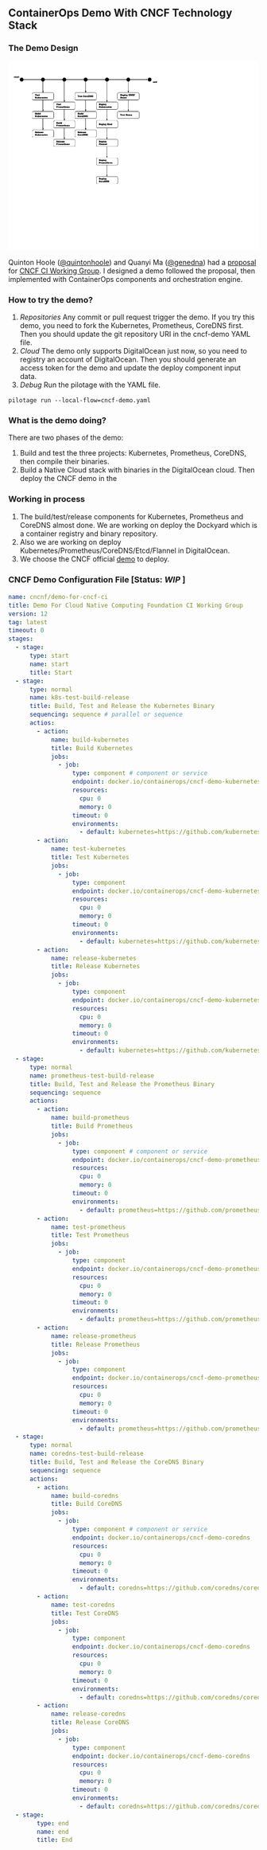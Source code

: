 ## ContainerOps Demo With CNCF Technology Stack

### The Demo Design

![CNCF Demo Design](demo-for-cncf-ci.png)

Quinton Hoole ([@quintonhoole](https://github.com/quintonhoole)) and Quanyi Ma ([@genedna](https://github.com/genedna)) had a [proposal](https://docs.google.com/document/d/1G2UXaDBjGXpdvVD-yl-hpIV4z8RRJvEvaJhsPEBbiPI) for [CNCF CI Working Group](https://github.com/cncf/wg-ci). I designed a demo followed the proposal, then implemented with ContainerOps components and orchestration engine.

### How to try the demo?

1. *_Repositories_* Any commit or pull request trigger the demo. If you try this demo, you need to fork the Kubernetes, Prometheus, CoreDNS first. Then you should update the git repository URI in the cncf-demo YAML file.
2. *_Cloud_* The demo only supports DigitalOcean just now, so you need to registry an account of DigitalOcean. Then you should generate an access token for the demo and update the deploy component input data.
3. *_Debug_* Run the pilotage with the YAML file.

```
pilotage run --local-flow=cncf-demo.yaml
```

### What is the demo doing?

There are two phases of the demo: 
1. Build and test the three projects: Kubernetes, Prometheus, CoreDNS, then compile their binaries.
2. Build a Native Cloud stack with binaries in the DigitalOcean cloud. Then deploy the CNCF demo in the 

### Working in process

1. The build/test/release components for Kubernetes, Prometheus and CoreDNS almost done. We are working on deploy the Dockyard which is a container registry and binary repository.
2. Also we are working on deploy Kubernetes/Prometheus/CoreDNS/Etcd/Flannel in DigitalOcean.
3. We choose the CNCF official [demo](https://github.com/cncf/demo) to deploy.

### CNCF Demo Configuration File [Status: _WIP_ ]

```yaml
name: cncnf/demo-for-cncf-ci
title: Demo For Cloud Native Computing Foundation CI Working Group
version: 12
tag: latest
timeout: 0
stages: 
  - stage: 
      type: start
      name: start
      title: Start
  - stage:
      type: normal
      name: k8s-test-build-release
      title: Build, Test and Release the Kubernetes Binary
      sequencing: sequence # parallel or sequence
      actios: 
        - action:
            name: build-kubernetes
            title: Build Kubernetes
            jobs:
              - job:
                  type: component # component or service
                  endpoint: docker.io/containerops/cncf-demo-kubernetes
                  resources:
                    cpu: 0
                    memory: 0
                  timeout: 0 
                  environments:
                    - default: kubernetes=https://github.com/kubernetes/kubernetes.git action=build
        - action:    
            name: test-kubernetes
            title: Test Kubernetes
            jobs:
              - job:
                  type: component
                  endpoint: docker.io/containerops/cncf-demo-kubernetes
                  resources:
                    cpu: 0
                    memory: 0
                  timeout: 0 
                  environments:
                    - default: kubernetes=https://github.com/kubernetes/kubernetes.git action=test
        - action:    
            name: release-kubernetes
            title: Release Kubernetes
            jobs:
              - job:
                  type: component
                  endpoint: docker.io/containerops/cncf-demo-kubernetes
                  resources:
                    cpu: 0
                    memory: 0
                  timeout: 0 
                  environments:
                    - default: kubernetes=https://github.com/kubernetes/kubernetes.git action=release
  - stage:
      type: normal
      name: prometheus-test-build-release
      title: Build, Test and Release the Prometheus Binary
      sequencing: sequence
      actions:
        - action:
            name: build-prometheus
            title: Build Prometheus
            jobs:
              - job:
                  type: component # component or service
                  endpoint: docker.io/containerops/cncf-demo-prometheus
                  resources:
                    cpu: 0
                    memory: 0
                  timeout: 0 
                  environments:
                    - default: prometheus=https://github.com/prometheus/prometheus.git action=build
        - action:    
            name: test-prometheus
            title: Test Prometheus
            jobs:
              - job:
                  type: component
                  endpoint: docker.io/containerops/cncf-demo-prometheus
                  resources:
                    cpu: 0
                    memory: 0
                  timeout: 0 
                  environments:
                    - default: prometheus=https://github.com/prometheus/prometheus.git action=test
        - action:    
            name: release-prometheus
            title: Release Prometheus
            jobs:
              - job:
                  type: component
                  endpoint: docker.io/containerops/cncf-demo-prometheus
                  resources:
                    cpu: 0
                    memory: 0
                  timeout: 0 
                  environments:
                    - default: prometheus=https://github.com/prometheus/prometheus.git action=release
  - stage:
      type: normal
      name: coredns-test-build-release
      title: Build, Test and Release the CoreDNS Binary
      sequencing: sequence
      actions:
        - action:
            name: build-coredns
            title: Build CoreDNS
            jobs:
              - job:
                  type: component # component or service
                  endpoint: docker.io/containerops/cncf-demo-coredns
                  resources:
                    cpu: 0
                    memory: 0
                  timeout: 0 
                  environments:
                    - default: coredns=https://github.com/coredns/coredns.git action=build
        - action:    
            name: test-coredns
            title: Test CoreDNS
            jobs:
              - job:
                  type: component
                  endpoint: docker.io/containerops/cncf-demo-coredns
                  resources:
                    cpu: 0
                    memory: 0
                  timeout: 0 
                  environments:
                    - default: coredns=https://github.com/coredns/coredns.git action=test
        - action:    
            name: release-coredns
            title: Release CoreDNS
            jobs:
              - job:
                  type: component
                  endpoint: docker.io/containerops/cncf-demo-coredns
                  resources:
                    cpu: 0
                    memory: 0
                  timeout: 0 
                  environments:
                    - default: coredns=https://github.com/coredns/coredns.git action=release     
  - stage:
        type: end
        name: end
        title: End

```